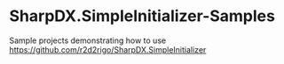SharpDX.SimpleInitializer-Samples
=================================

Sample projects demonstrating how to use https://github.com/r2d2rigo/SharpDX.SimpleInitializer
